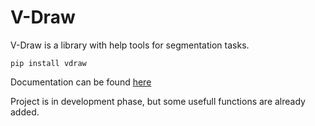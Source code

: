 # V-Draw

V-Draw is a library with help tools for segmentation tasks.


```
pip install vdraw
```

Documentation can be found [here](vdraw-doc.streamlit.app)

Project is in development phase, but some usefull functions are already added.